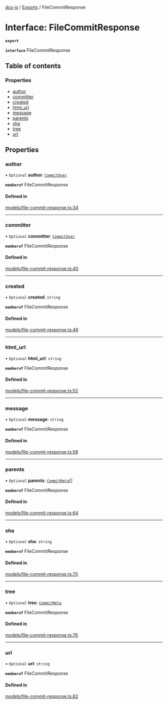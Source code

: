 [dcs-js](../README.md) / [Exports](../modules.md) / FileCommitResponse

# Interface: FileCommitResponse

**`export`**

**`interface`** FileCommitResponse

## Table of contents

### Properties

- [author](FileCommitResponse.md#author)
- [committer](FileCommitResponse.md#committer)
- [created](FileCommitResponse.md#created)
- [html\_url](FileCommitResponse.md#html_url)
- [message](FileCommitResponse.md#message)
- [parents](FileCommitResponse.md#parents)
- [sha](FileCommitResponse.md#sha)
- [tree](FileCommitResponse.md#tree)
- [url](FileCommitResponse.md#url)

## Properties

### <a id="author" name="author"></a> author

• `Optional` **author**: [`CommitUser`](CommitUser.md)

**`memberof`** FileCommitResponse

#### Defined in

[models/file-commit-response.ts:34](https://github.com/unfoldingWord/dcs-js/blob/dd84989/models/file-commit-response.ts#L34)

___

### <a id="committer" name="committer"></a> committer

• `Optional` **committer**: [`CommitUser`](CommitUser.md)

**`memberof`** FileCommitResponse

#### Defined in

[models/file-commit-response.ts:40](https://github.com/unfoldingWord/dcs-js/blob/dd84989/models/file-commit-response.ts#L40)

___

### <a id="created" name="created"></a> created

• `Optional` **created**: `string`

**`memberof`** FileCommitResponse

#### Defined in

[models/file-commit-response.ts:46](https://github.com/unfoldingWord/dcs-js/blob/dd84989/models/file-commit-response.ts#L46)

___

### <a id="html_url" name="html_url"></a> html\_url

• `Optional` **html\_url**: `string`

**`memberof`** FileCommitResponse

#### Defined in

[models/file-commit-response.ts:52](https://github.com/unfoldingWord/dcs-js/blob/dd84989/models/file-commit-response.ts#L52)

___

### <a id="message" name="message"></a> message

• `Optional` **message**: `string`

**`memberof`** FileCommitResponse

#### Defined in

[models/file-commit-response.ts:58](https://github.com/unfoldingWord/dcs-js/blob/dd84989/models/file-commit-response.ts#L58)

___

### <a id="parents" name="parents"></a> parents

• `Optional` **parents**: [`CommitMeta`](CommitMeta.md)[]

**`memberof`** FileCommitResponse

#### Defined in

[models/file-commit-response.ts:64](https://github.com/unfoldingWord/dcs-js/blob/dd84989/models/file-commit-response.ts#L64)

___

### <a id="sha" name="sha"></a> sha

• `Optional` **sha**: `string`

**`memberof`** FileCommitResponse

#### Defined in

[models/file-commit-response.ts:70](https://github.com/unfoldingWord/dcs-js/blob/dd84989/models/file-commit-response.ts#L70)

___

### <a id="tree" name="tree"></a> tree

• `Optional` **tree**: [`CommitMeta`](CommitMeta.md)

**`memberof`** FileCommitResponse

#### Defined in

[models/file-commit-response.ts:76](https://github.com/unfoldingWord/dcs-js/blob/dd84989/models/file-commit-response.ts#L76)

___

### <a id="url" name="url"></a> url

• `Optional` **url**: `string`

**`memberof`** FileCommitResponse

#### Defined in

[models/file-commit-response.ts:82](https://github.com/unfoldingWord/dcs-js/blob/dd84989/models/file-commit-response.ts#L82)
